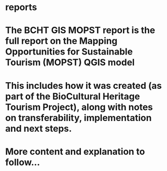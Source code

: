 # reports
# The BCHT GIS MOPST report is the full report on the Mapping Opportunities for Sustainable Tourism (MOPST) QGIS model 
# This includes how it was created (as part of the BioCultural Heritage Tourism Project), along with notes on transferability, implementation and next steps.
# More content and explanation to follow...
